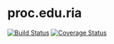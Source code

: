 # proc.edu.ria

[![Build Status](https://travis-ci.org/lagora/proc.edu.ria.svg?branch=develop)](https://travis-ci.org/lagora/proc.edu.ria) [![Coverage Status](https://coveralls.io/repos/github/lagora/proc.edu.ria/badge.svg?branch=develop)](https://coveralls.io/github/lagora/proc.edu.ria?branch=develop)

